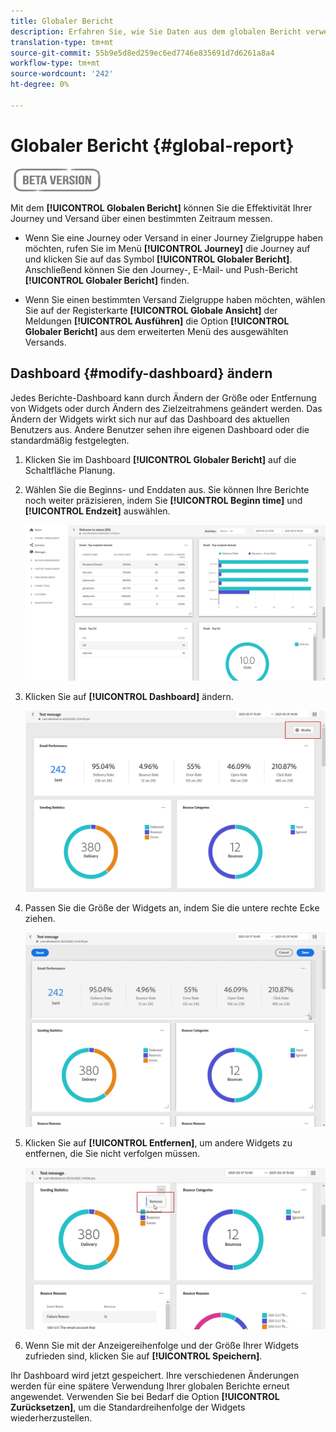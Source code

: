 ```yaml
---
title: Globaler Bericht
description: Erfahren Sie, wie Sie Daten aus dem globalen Bericht verwenden
translation-type: tm+mt
source-git-commit: 55b9e5d8ed259ec6ed7746e835691d7d6261a8a4
workflow-type: tm+mt
source-wordcount: '242'
ht-degree: 0%

---
```


# Globaler Bericht {#global-report}

![](../assets/do-not-localize/badge.png)

Mit dem **[!UICONTROL Globalen Bericht]** können Sie die Effektivität Ihrer Journey und Versand über einen bestimmten Zeitraum messen.

* Wenn Sie eine Journey oder Versand in einer Journey Zielgruppe haben möchten, rufen Sie im Menü **[!UICONTROL Journey]** die Journey auf und klicken Sie auf das Symbol **[!UICONTROL Globaler Bericht]**. Anschließend können Sie den Journey-, E-Mail- und Push-Bericht **[!UICONTROL Globaler Bericht]** finden.

* Wenn Sie einen bestimmten Versand Zielgruppe haben möchten, wählen Sie auf der Registerkarte **[!UICONTROL Globale Ansicht]** der Meldungen **[!UICONTROL Ausführen]** die Option **[!UICONTROL Globaler Bericht]** aus dem erweiterten Menü des ausgewählten Versands.

## Dashboard {#modify-dashboard} ändern

Jedes Berichte-Dashboard kann durch Ändern der Größe oder Entfernung von Widgets oder durch Ändern des Zielzeitrahmens geändert werden. Das Ändern der Widgets wirkt sich nur auf das Dashboard des aktuellen Benutzers aus. Andere Benutzer sehen ihre eigenen Dashboard oder die standardmäßig festgelegten.

1. Klicken Sie im Dashboard **[!UICONTROL Globaler Bericht]** auf die Schaltfläche Planung.

1. Wählen Sie die Beginns- und Enddaten aus. Sie können Ihre Berichte noch weiter präzisieren, indem Sie **[!UICONTROL Beginn time]** und **[!UICONTROL Endzeit]** auswählen.

   ![](../assets/global_report_6.png)

1. Klicken Sie auf **[!UICONTROL Dashboard]** ändern.

   ![](../assets/global_report_8.png)

1. Passen Sie die Größe der Widgets an, indem Sie die untere rechte Ecke ziehen.

   ![](../assets/global_report_9.png)

1. Klicken Sie auf **[!UICONTROL Entfernen]**, um andere Widgets zu entfernen, die Sie nicht verfolgen müssen.

   ![](../assets/global_report_10.png)

1. Wenn Sie mit der Anzeigereihenfolge und der Größe Ihrer Widgets zufrieden sind, klicken Sie auf **[!UICONTROL Speichern]**.

Ihr Dashboard wird jetzt gespeichert. Ihre verschiedenen Änderungen werden für eine spätere Verwendung Ihrer globalen Berichte erneut angewendet. Verwenden Sie bei Bedarf die Option **[!UICONTROL Zurücksetzen]**, um die Standardreihenfolge der Widgets wiederherzustellen.
